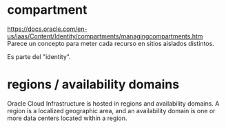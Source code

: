 # compartment
https://docs.oracle.com/en-us/iaas/Content/Identity/compartments/managingcompartments.htm
Parece un concepto para meter cada recurso en sitios aislados distintos.

Es parte del "identity".


# regions / availability domains
Oracle Cloud Infrastructure is hosted in regions and availability domains.
A region is a localized geographic area, and an availability domain is one or more data centers located within a region.

